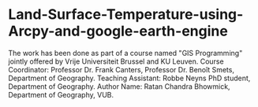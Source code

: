 # Land-Surface-Temperature-using-Arcpy-and-google-earth-engine
The work has been done as part of a course named "GIS Programming" jointly offered by Vrije Universiteit Brussel and KU Leuven.
Course Coordinator:
Professor Dr. Frank Canters,
Professor Dr. Benoît Smets,
Department of Geography.
Teaching Assistant:
Robbe Neyns
PhD student, Department of Geography. 
Author Name: Ratan Chandra Bhowmick, Department of Geography, VUB.
